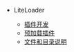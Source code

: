 * LiteLoader

  * [插件开发](zh_cn/LL/Plugin-development)  
  * [预加载插件](zh_cn/LL/Preload-plugins )  
  * [文件和目录说明](zh_cn/LL/Files-and-folders)
